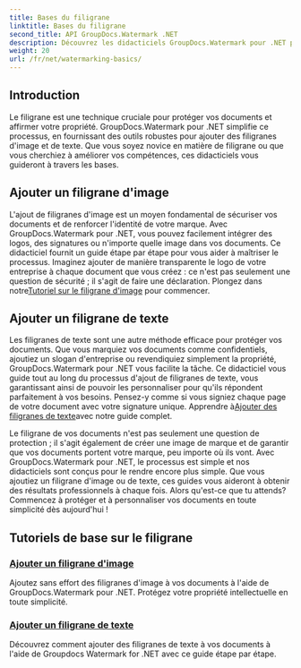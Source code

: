 ```yaml
---
title: Bases du filigrane
linktitle: Bases du filigrane
second_title: API GroupDocs.Watermark .NET
description: Découvrez les didacticiels GroupDocs.Watermark pour .NET pour ajouter des filigranes d'image et de texte sans effort. Protégez vos documents avec ces guides faciles à suivre.
weight: 20
url: /fr/net/watermarking-basics/
---
```

## Introduction
Le filigrane est une technique cruciale pour protéger vos documents et affirmer votre propriété. GroupDocs.Watermark pour .NET simplifie ce processus, en fournissant des outils robustes pour ajouter des filigranes d'image et de texte. Que vous soyez novice en matière de filigrane ou que vous cherchiez à améliorer vos compétences, ces didacticiels vous guideront à travers les bases.

## Ajouter un filigrane d'image

L'ajout de filigranes d'image est un moyen fondamental de sécuriser vos documents et de renforcer l'identité de votre marque. Avec GroupDocs.Watermark pour .NET, vous pouvez facilement intégrer des logos, des signatures ou n'importe quelle image dans vos documents. Ce didacticiel fournit un guide étape par étape pour vous aider à maîtriser le processus. Imaginez ajouter de manière transparente le logo de votre entreprise à chaque document que vous créez : ce n'est pas seulement une question de sécurité ; il s'agit de faire une déclaration. Plongez dans notre[Tutoriel sur le filigrane d'image](./add-image-watermark/) pour commencer.

## Ajouter un filigrane de texte

 Les filigranes de texte sont une autre méthode efficace pour protéger vos documents. Que vous marquiez vos documents comme confidentiels, ajoutiez un slogan d'entreprise ou revendiquiez simplement la propriété, GroupDocs.Watermark pour .NET vous facilite la tâche. Ce didacticiel vous guide tout au long du processus d'ajout de filigranes de texte, vous garantissant ainsi de pouvoir les personnaliser pour qu'ils répondent parfaitement à vos besoins. Pensez-y comme si vous signiez chaque page de votre document avec votre signature unique. Apprendre à[Ajouter des filigranes de texte](./add-text-watermark/)avec notre guide complet.

Le filigrane de vos documents n'est pas seulement une question de protection ; il s'agit également de créer une image de marque et de garantir que vos documents portent votre marque, peu importe où ils vont. Avec GroupDocs.Watermark pour .NET, le processus est simple et nos didacticiels sont conçus pour le rendre encore plus simple. Que vous ajoutiez un filigrane d'image ou de texte, ces guides vous aideront à obtenir des résultats professionnels à chaque fois. Alors qu'est-ce que tu attends? Commencez à protéger et à personnaliser vos documents en toute simplicité dès aujourd'hui !

## Tutoriels de base sur le filigrane
### [Ajouter un filigrane d'image](./add-image-watermark/)
Ajoutez sans effort des filigranes d'image à vos documents à l'aide de GroupDocs.Watermark pour .NET. Protégez votre propriété intellectuelle en toute simplicité.
### [Ajouter un filigrane de texte](./add-text-watermark/)
Découvrez comment ajouter des filigranes de texte à vos documents à l'aide de Groupdocs Watermark for .NET avec ce guide étape par étape.